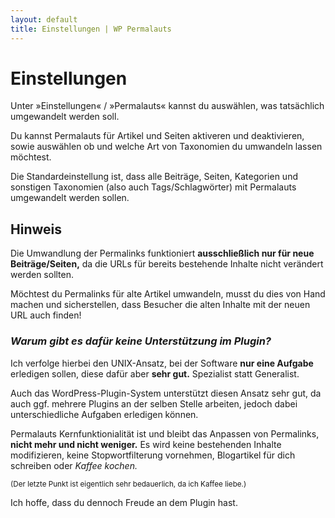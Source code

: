 ```yaml
---
layout: default
title: Einstellungen | WP Permalauts
---
```


# Einstellungen

Unter »Einstellungen« / »Permalauts« kannst du auswählen, was tatsächlich umgewandelt werden soll.

Du kannst Permalauts für Artikel und Seiten aktiveren und deaktivieren, sowie auswählen ob und welche Art von Taxonomien du umwandeln lassen möchtest.

Die Standardeinstellung ist, dass alle Beiträge, Seiten, Kategorien und sonstigen Taxonomien (also auch Tags/Schlagwörter) mit Permalauts umgewandelt werden sollen.

## Hinweis

Die Umwandlung der Permalinks funktioniert **ausschließlich nur für neue Beiträge/Seiten,** da die URLs für bereits bestehende Inhalte nicht verändert werden sollten.

Möchtest du Permalinks für alte Artikel umwandeln, musst du dies von Hand machen und sicherstellen, dass Besucher die alten Inhalte mit der neuen URL auch finden!

### *Warum gibt es dafür keine Unterstützung im Plugin?*

Ich verfolge hierbei den UNIX-Ansatz, bei der Software **nur eine Aufgabe** erledigen sollen, diese dafür aber **sehr gut.** Spezialist statt Generalist.

Auch das WordPress-Plugin-System unterstützt diesen Ansatz sehr gut, da auch ggf. mehrere Plugins an der selben Stelle arbeiten, jedoch dabei unterschiedliche Aufgaben erledigen können.

Permalauts Kernfunktionialität ist und bleibt das Anpassen von Permalinks, **nicht mehr und nicht weniger.** Es wird keine bestehenden Inhalte modifizieren, keine Stopwortfilterung vornehmen, Blogartikel für dich schreiben oder *Kaffee kochen.*

<small>(Der letzte Punkt ist eigentlich sehr bedauerlich, da ich Kaffee liebe.)</small>

Ich hoffe, dass du dennoch Freude an dem Plugin hast.
